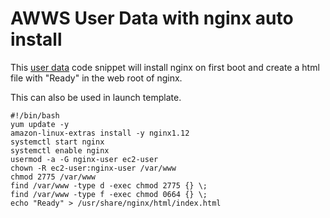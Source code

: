 # AWWS User Data with nginx auto install
This [user data](https://docs.aws.amazon.com/AWSEC2/latest/UserGuide/user-data.html) code snippet will install nginx on first boot and create a html file with "Ready" in the web root of nginx.

This can also be used in launch template.

```
#!/bin/bash
yum update -y
amazon-linux-extras install -y nginx1.12
systemctl start nginx
systemctl enable nginx
usermod -a -G nginx-user ec2-user
chown -R ec2-user:nginx-user /var/www
chmod 2775 /var/www
find /var/www -type d -exec chmod 2775 {} \;
find /var/www -type f -exec chmod 0664 {} \;
echo "Ready" > /usr/share/nginx/html/index.html
